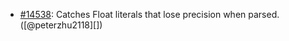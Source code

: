 * [#14538](https://github.com/rubocop/rubocop/pull/14538): Catches Float literals that lose precision when parsed. ([@peterzhu2118][])
